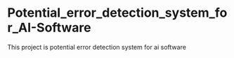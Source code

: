 # Potential_error_detection_system_for_AI-Software
This project is potential error detection system for ai software
